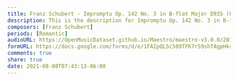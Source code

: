 ```yaml
---
title: Franz Schubert - Impromptu Op. 142 No. 3 in B-flat Major D935 (6)
description: This is the description for Impromptu Op. 142 No. 3 in B-flat Major D935 by Franz Schubert
composers: [Franz Schubert]
periods: [Romantic]
audioURL: https://OpenMusicDataset.github.io/Maestro/maestro-v3.0.0/2013/ORIG-MIDI_03_7_8_13_Group__MID--AUDIO_18_R2_2013_wav--1.midi
formURL: https://docs.google.com/forms/d/e/1FAIpQLSc589TFK7rS9shTAgpHk4-kCV1WiaAiImXVJ9oWqpEHuB1Wyg/viewform
comments: true
share: true
date: 2021-08-08T07:43:13-06:00
---
```


